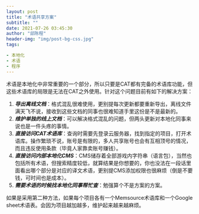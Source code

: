 ```yaml
---
layout: post
title: "术语共享方案"
subtitle: ""
date: 2021-07-26 03:45:30
author: "邱陈程"
header-img: "img/post-bg-css.jpg"
tags:

- 本地化
- 术语
- 程序
---
```


术语是本地化中非常重要的一个部分，所以只要是CAT都有完备的术语库功能，但这些术语库的局限是无法在CAT之外使用。针对这个问题目前有如下的解决方案：

1. ***导出离线文档***：格式混乱很难使用，更别提每次更新都要重新导出，离线文件满天飞不说，接收到这些文档的同事也很难知道手里这份是不是最新的。
2. ***维护单独的线上文档***：可以解决格式混乱的问题，但两头更新对本地化同事来说也是一件头疼的事情。
3. ***直接访问CAT术语库***：查询时需要先登录云服务器，找到指定的项目，打开术语库。操作繁琐不说，账号是有限的，多人共享账号也会有互相顶号的情况，而且违反使用条款（毕竟人家靠卖账号赚钱）。
4. ***直接访问内部本地化CMS***：CMS储存着全部游戏内字符串（语言包），当然也包括所有术语，但搜索精度较低，就算结果是你想要的，你也没法在一段话里面看出哪个部分是对应的译文术语，更别提CMS添加权限也很麻烦（倒是不要钱，可时间也是成本）。
5. ***需要术语的时候找本地化同事帮忙查***：勉强算个不是方案的方案。

如果是采用第二种方法，如果每个项目各有一个Memsource术语库和一个Google sheet术语表。会因为项目越加越多，维护起来越来越麻烦。

